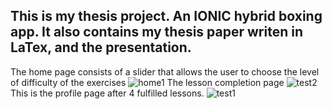## This is my thesis project. An IONIC hybrid boxing app. It also contains my thesis paper writen in LaTex, and the presentation.
The home page consists of a slider that allows the user to choose the level of difficulty of the exercises
![home1](https://user-images.githubusercontent.com/22816905/91707001-de3eee80-eb87-11ea-9cd8-6ebb34919191.JPG)
The lesson completion page
![test2](https://user-images.githubusercontent.com/22816905/91708005-53f78a00-eb89-11ea-9143-078ab34e7000.JPG)
This is the profile page after 4 fulfilled lessons.
![test1](https://user-images.githubusercontent.com/22816905/91707998-52c65d00-eb89-11ea-844c-61041143ff84.JPG)

